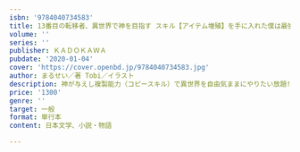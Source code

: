 ```yaml
---
isbn: '9784040734583'
title: 13番目の転移者、異世界で神を目指す スキル【アイテム増殖】を手に入れた僕は最強装備片手に異世を満喫する
volume: ''
series: ''
publisher: ＫＡＤＯＫＡＷＡ
pubdate: '2020-01-04'
cover: 'https://cover.openbd.jp/9784040734583.jpg'
author: まるせい／著 Tobi／イラスト
description: 神が与えし複製能力（コピースキル）で異世界を自由気ままにやりたい放題!
price: '1300'
genre: ''
target: 一般
format: 単行本
content: 日本文学、小説・物語

---
```

